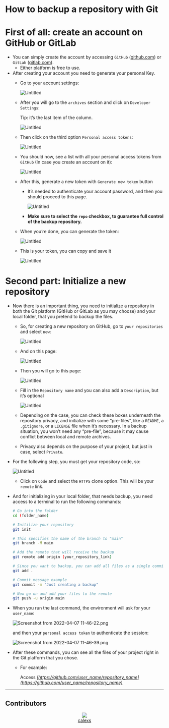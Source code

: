 # How to backup a repository with Git

# First of all: create an account on GitHub or GitLab

- You can simply create the account by accessing `GitHub` ([github.com](https://github.com)) or `GitLab` ([gitlab.com](http://gitlab.com)).
    - Either platform is free to use.
- After creating your account you need to generate your personal Key.
    - Go to your account settings:
        
        ![Untitled](How%20to%20bac%20612bd/Untitled.png)
        
    
    - After you will go to the `archives` section and click on `Developer Settings`:
        
        Tip: it’s the last item of the column.
        
        ![Untitled](How%20to%20bac%20612bd/Untitled%201.png)
        
    
    - Then click on the third option `Personal access tokens`:
        
        ![Untitled](How%20to%20bac%20612bd/Untitled%202.png)
        
    
    - You should now, see a list with all your personal access tokens from `GitHub` (In case you create an account on it):
        
        ![Untitled](How%20to%20bac%20612bd/Untitled%203.png)
        
    
    - After this, generate a new token with `Generate new token` button
        - It’s needed to authenticate your account password, and then you should proceed to this page.
            
            ![Untitled](How%20to%20bac%20612bd/Untitled%204.png)
            
        - **Make sure to select the `repo` checkbox, to guarantee full control of the backup repository.**
    
    - When you’re done, you can generate the token:
        
        ![Untitled](How%20to%20bac%20612bd/Untitled%205.png)
        
    
    - This is your token, you can copy and save it
        
        ![Untitled](How%20to%20bac%20612bd/Untitled%206.png)
        

# Second part: Initialize a new repository

- Now there is an important thing, you need to initialize a repository in both the Git platform (GitHub or GitLab as you may choose) and your local folder, that you pretend to backup the files.
    - So, for creating a new repository on GitHub, go to `your repositories` and select `new`:
        
        ![Untitled](How%20to%20bac%20612bd/Untitled.png)
        
    - And on this page:
        
        ![Untitled](How%20to%20bac%20612bd/Untitled%207.png)
        
    - Then you will go to this page:
        
        ![Untitled](How%20to%20bac%20612bd/Untitled%208.png)
        
    - Fill in the `Repository name` and you can also add a `Description`, but it’s optional
        
        ![Untitled](How%20to%20bac%20612bd/Untitled%209.png)
        
    - Depending on the case, you can check these boxes underneath the repository privacy, and initialize with some “pre-files”, like a `README`, a `.gitignore`, or a `LICENSE` file when it’s necessary. In a backup situation, you won’t need any “pre-file”, because it may cause conflict between local and remote archives.
    - Privacy also depends on the purpose of your project, but just in case, select `Private`.
    
- For the following step, you must get your repository code, so:
    
    ![Untitled](How%20to%20bac%20612bd/Untitled%2010.png)
    
    - Click on `Code` and select the `HTTPS` clone option. This will be your `remote` link.

- And for initializing in your local folder, that needs backup, you need access to a terminal to run the following commands:
    
    ```bash
    # Go into the folder
    cd (folder_name)
    
    # Initilize your repository
    git init
    
    # This specifies the name of the branch to "main"
    git branch -M main
    
    # Add the remote that will receive the backup
    git remote add origin (your_repository_link)
    
    # Since you want to backup, you can add all files as a single commit 
    git add .
    
    # Commit message example
    git commit -m "Just creating a backup"
    
    # Now go on and add your files to the remote
    git push -u origin main
    ```
    

- When you run the last command, the environment will ask for your `user_name`:
    
    ![Screenshot from 2022-04-07 11-46-22.png](How%20to%20bac%20612bd/Screenshot_from_2022-04-07_11-46-22.png)
    
    and then your `personal access token` to authenticate the session:
    
    ![Screenshot from 2022-04-07 11-46-39.png](How%20to%20bac%20612bd/Screenshot_from_2022-04-07_11-46-39.png)
    

- After these commands, you can see all the files of your project right in the Git platform that you chose.
    - For example:
        
        Access *[https://github.com/user_name/repository_name](https://github.com/user_name/repository_name)*
        
---
## Contributors
<p align="center">
    <a href="https://github.com/calexs/backup-project/graphs/contributors">
      <img src="https://contrib.rocks/image?repo=calexs/backup-project" />
    </a>
    <br>
    <a href="https://github.com/calexs">calexs</a>
</p>
